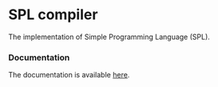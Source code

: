 # SPL compiler

The implementation of Simple Programming Language (SPL).

### Documentation

The documentation is available
[here](https://github.com/brunokam/spl-compiler/wiki/Documentation).
